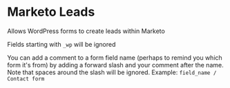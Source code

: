 # Marketo Leads

Allows WordPress forms to create leads within Marketo

Fields starting with `_wp` will be ignored

You can add a comment to a form field name (perhaps to remind you which form it's from) by adding a forward slash and your comment after the name. Note that spaces around the slash will be ignored. Example: `field_name / Contact form`